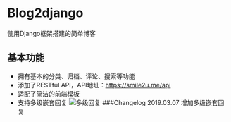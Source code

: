 # Blog2django #
使用Django框架搭建的简单博客
## 基本功能 ##
- 拥有基本的分类、归档、评论、搜索等功能
- 添加了RESTful API，API地址：https://smile2u.me/api
- 适配了简洁的前端模板
- 支持多级嵌套回复
![多级回复](https://i.loli.net/2019/03/08/5c822db9ba4a9.jpg)
###Changelog
2019.03.07 增加多级嵌套回复
